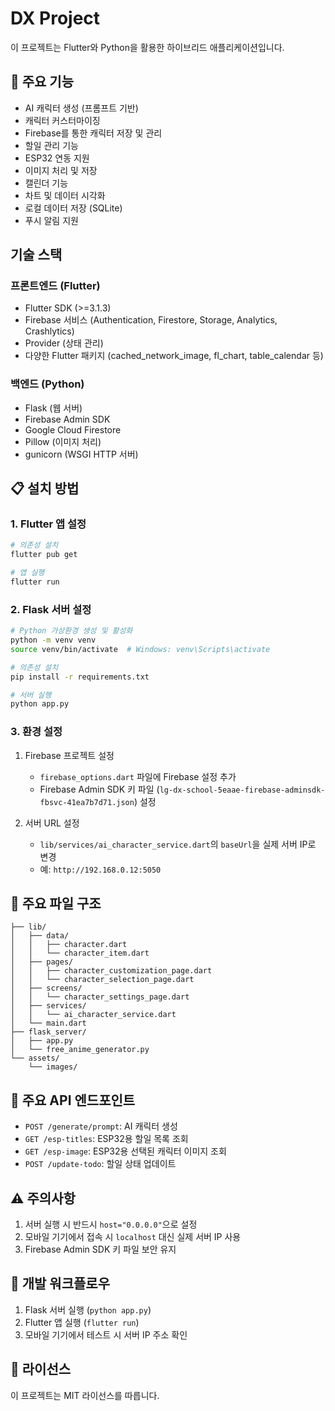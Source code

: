 # DX Project

이 프로젝트는 Flutter와 Python을 활용한 하이브리드 애플리케이션입니다.

## 🚀 주요 기능

- AI 캐릭터 생성 (프롬프트 기반)
- 캐릭터 커스터마이징
- Firebase를 통한 캐릭터 저장 및 관리
- 할일 관리 기능
- ESP32 연동 지원
- 이미지 처리 및 저장
- 캘린더 기능
- 차트 및 데이터 시각화
- 로컬 데이터 저장 (SQLite)
- 푸시 알림 지원

## 기술 스택

### 프론트엔드 (Flutter)
- Flutter SDK (>=3.1.3)
- Firebase 서비스 (Authentication, Firestore, Storage, Analytics, Crashlytics)
- Provider (상태 관리)
- 다양한 Flutter 패키지 (cached_network_image, fl_chart, table_calendar 등)

### 백엔드 (Python)
- Flask (웹 서버)
- Firebase Admin SDK
- Google Cloud Firestore
- Pillow (이미지 처리)
- gunicorn (WSGI HTTP 서버)

## 📋 설치 방법

### 1. Flutter 앱 설정

```bash
# 의존성 설치
flutter pub get

# 앱 실행
flutter run
```

### 2. Flask 서버 설정

```bash
# Python 가상환경 생성 및 활성화
python -m venv venv
source venv/bin/activate  # Windows: venv\Scripts\activate

# 의존성 설치
pip install -r requirements.txt

# 서버 실행
python app.py
```

### 3. 환경 설정

1. Firebase 프로젝트 설정
   - `firebase_options.dart` 파일에 Firebase 설정 추가
   - Firebase Admin SDK 키 파일 (`lg-dx-school-5eaae-firebase-adminsdk-fbsvc-41ea7b7d71.json`) 설정

2. 서버 URL 설정
   - `lib/services/ai_character_service.dart`의 `baseUrl`을 실제 서버 IP로 변경
   - 예: `http://192.168.0.12:5050`

## 🔧 주요 파일 구조

```
├── lib/
│   ├── data/
│   │   ├── character.dart
│   │   └── character_item.dart
│   ├── pages/
│   │   ├── character_customization_page.dart
│   │   └── character_selection_page.dart
│   ├── screens/
│   │   └── character_settings_page.dart
│   ├── services/
│   │   └── ai_character_service.dart
│   └── main.dart
├── flask_server/
│   ├── app.py
│   └── free_anime_generator.py
└── assets/
    └── images/
```

## 🔑 주요 API 엔드포인트

- `POST /generate/prompt`: AI 캐릭터 생성
- `GET /esp-titles`: ESP32용 할일 목록 조회
- `GET /esp-image`: ESP32용 선택된 캐릭터 이미지 조회
- `POST /update-todo`: 할일 상태 업데이트

## ⚠️ 주의사항

1. 서버 실행 시 반드시 `host="0.0.0.0"`으로 설정
2. 모바일 기기에서 접속 시 `localhost` 대신 실제 서버 IP 사용
3. Firebase Admin SDK 키 파일 보안 유지

## 🔄 개발 워크플로우

1. Flask 서버 실행 (`python app.py`)
2. Flutter 앱 실행 (`flutter run`)
3. 모바일 기기에서 테스트 시 서버 IP 주소 확인

## 📝 라이선스

이 프로젝트는 MIT 라이선스를 따릅니다. 
